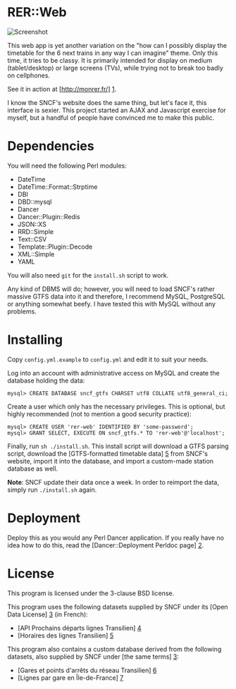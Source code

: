# RER::Web

![Screenshot](http://x0r.fr/blogstuff/rer-web.png)

This web app is yet another variation on the "how can I possibly display the
timetable for the 6 next trains in any way I can imagine" theme.  Only this
time, it tries to be classy.  It is primarily intended for display on medium
(tablet/desktop) or large screens (TVs), while trying not to break too badly on
cellphones.

See it in action at [http://monrer.fr/] [1].

I know the SNCF's website does the same thing, but let's face it, this
interface is sexier.  This project started an AJAX and Javascript exercise
for myself, but a handful of people have convinced me to make this public.

# Dependencies

You will need the following Perl modules:

 * DateTime
 * DateTime::Format::Strptime
 * DBI
 * DBD::mysql
 * Dancer
 * Dancer::Plugin::Redis
 * JSON::XS
 * RRD::Simple
 * Text::CSV
 * Template::Plugin::Decode
 * XML::Simple
 * YAML

You will also need `git` for the `install.sh` script to work.

Any kind of DBMS will do; however, you will need to load SNCF's rather massive
GTFS data into it and therefore, I recommend MySQL, PostgreSQL or anything
somewhat beefy.  I have tested this with MySQL without any problems.

# Installing

Copy `config.yml.example` to `config.yml` and edit it to suit your needs.

Log into an account with administrative access on MySQL and create the database
holding the data:

	mysql> CREATE DATABASE sncf_gtfs CHARSET utf8 COLLATE utf8_general_ci;

Create a user which only has the necessary privileges.  This is optional, but
highly recommended (not to mention a good security practice):

	mysql> CREATE USER 'rer-web' IDENTIFIED BY 'some-password';
	mysql> GRANT SELECT, EXECUTE ON sncf_gtfs.* TO 'rer-web'@'localhost';

Finally, run `sh ./install.sh`. This install script will download a GTFS
parsing script, download the [GTFS-formatted timetable data] [5] from SNCF's
website, import it into the database, and import a custom-made station database
as well.

**Note**: SNCF update their data once a week. In order to reimport the data,
simply run `./install.sh` again.

# Deployment

Deploy this as you would any Perl Dancer application.  If you really
have no idea how to do this, read the [Dancer::Deployment Perldoc page] [2].

# License

This program is licensed under the 3-clause BSD license.

This program uses the following datasets supplied by SNCF under its [Open Data
License] [3] (in French):

 * [API Prochains départs lignes Transilien] [4]
 * [Horaires des lignes Transilien] [5]

This program also contains a custom database derived from the following datasets,
also supplied by SNCF under [the same terms] [3]:

 * [Gares et points d'arrêts du réseau Transilien] [6]
 * [Lignes par gare en Île-de-France] [7]



[1]: http://monrer.fr
[2]: https://metacpan.org/module/Dancer::Deployment
[3]: http://sncf-data.s3.amazonaws.com/assets/licence-sncf-opendata-eda896b0e6b60d3277a61e548cdb8cb5.pdf
[4]: http://ressources.data.sncf.com/explore/dataset/sncf-prochains-departs-lignes-c-et-l/
[5]: http://ressources.data.sncf.com/explore/dataset/sncf-horaires-des-lignes-transilien/
[6]: http://ressources.data.sncf.com/explore/dataset/sncf-gares-et-arrets-transilien-ile-de-france/
[7]: http://ressources.data.sncf.com/explore/dataset/sncf-lignes-par-gares-idf/
